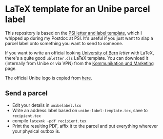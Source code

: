 # LaTeX template for an Unibe parcel label

This repository is based on the [PSI letter and label template](https://gitlab.psi.ch/abis_m/LaTeX-letter-and-maillabel/), which I whipped up during my Postdoc at PSI.
It's useful if you just want to slap a parcel label onto something you want to send to someone.

If you want to write an official looking [University of Bern](https://unibe.ch) *letter* with LaTeX, there's a quite good `ubletter.cls` LaTeX template.
You can download it (internally from Unibe or via VPN) from the [Kommunikation und Marketing](http://intern.unibe.ch/dienstleistungen/kommunikation_und_marketing/print/vorlagen_zum_download/brief_set/index_ger.html) page.

The official Unibe logo is copied from [here](http://intern.unibe.ch/dienstleistungen/kommunikation_und_marketing/print/vorlagen_zum_download/logo_schriften_amp_farben/index_ger.html).

## Send a parcel
* Edit your details in `unibelabel.lco`
* Write an address label based on `unibe-label-template.tex`, save to `recipient.tex`
* compile `latexmk -pdf recipient.tex`
* Print the resulting PDF, affix it to the parcel and put everything wherever your physical outbox is.
